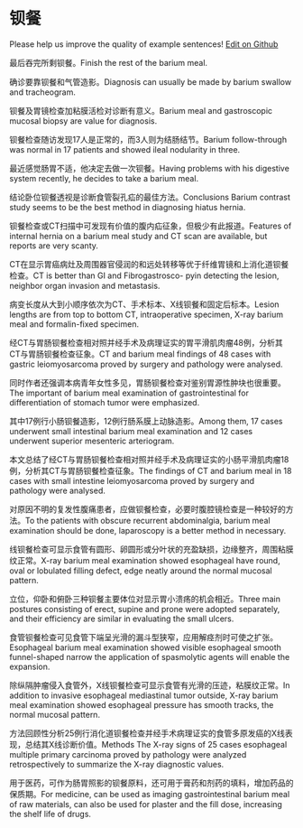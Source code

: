 # 钡餐

Please help us improve the quality of example sentences! [Edit on Github](https://github.com/jiyushe/jiyu-example-sentence-source/blob/main/chinese/beican.md)

<p><span class="chinese">最后吞完所剩钡餐。</span><span class="english">Finish the rest of the barium meal.</span></p>

<p><span class="chinese">确诊要靠钡餐和气管造影。</span><span class="english">Diagnosis can usually be made by barium swallow and tracheogram.</span></p>

<p><span class="chinese">钡餐及胃镜检查加粘膜活检对诊断有意义。</span><span class="english">Barium meal and gastroscopic mucosal biopsy are value for diagnosis.</span></p>

<p><span class="chinese">钡餐检查随访发现17人是正常的，而3人则为结肠结节。</span><span class="english">Barium follow-through was normal in 17 patients and showed ileal nodularity in three.</span></p>

<p><span class="chinese">最近感觉肠胃不适，他决定去做一次钡餐。</span><span class="english">Having problems with his digestive system recently, he decides to take a barium meal.</span></p>

<p><span class="chinese">结论卧位钡餐透视是诊断食管裂孔疝的最佳方法。</span><span class="english">Conclusions Barium contrast study seems to be the best method in diagnosing hiatus hernia.</span></p>

<p><span class="chinese">钡餐检查或CT扫描中可发现有价值的腹内疝征象，但极少有此报道。</span><span class="english">Features of internal hernia on a barium meal study and CT scan are available, but reports are very scanty.</span></p>

<p><span class="chinese">CT在显示胃癌病灶及周围器官侵润的和远处转移等优于纤维胃镜和上消化道钡餐检查。</span><span class="english">CT is better than GI and Fibrogastrosco- pyin detecting the lesion, neighbor organ invasion and metastasis.</span></p>

<p><span class="chinese">病变长度从大到小顺序依次为CT、手术标本、X线钡餐和固定后标本。</span><span class="english">Lesion lengths are from top to bottom CT, intraoperative specimen, X-ray barium meal and formalin-fixed specimen.</span></p>

<p><span class="chinese">经CT与胃肠钡餐检查相对照并经手术及病理证实的胃平滑肌肉瘤48例，分析其CT与胃肠钡餐检查征象。</span><span class="english">CT and barium meal findings of 48 cases with gastric leiomyosarcoma proved by surgery and pathology were analysed.</span></p>

<p><span class="chinese">同时作者还强调本病青年女性多见，胃肠钡餐检查对鉴别胃源性肿块也很重要。</span><span class="english">The important of barium meal examination of gastrointestinal for differentiation of stomach tumor were emphasized.</span></p>

<p><span class="chinese">其中17例行小肠钡餐造影，12例行肠系膜上动脉造影。</span><span class="english">Among them, 17 cases underwent small intestinal barium meal examination and 12 cases underwent superior mesenteric arteriogram.</span></p>

<p><span class="chinese">本文总结了经CT与胃肠钡餐检查相对照并经手术及病理证实的小肠平滑肌肉瘤18例，分析其CT与胃肠钡餐检查征象。</span><span class="english">The findings of CT and barium meal in 18 cases with small intestine leiomyosarcoma proved by surgery and pathology were analysed.</span></p>

<p><span class="chinese">对原因不明的复发性腹痛患者，应做钡餐检查，必要时腹腔镜检查是一种较好的方法。</span><span class="english">To the patients with obscure recurrent abdominalgia, barium meal examination should be done, laparoscopy is a better method in necessary.</span></p>

<p><span class="chinese">线钡餐检查可显示食管有圆形、卵圆形或分叶状的充盈缺损，边缘整齐，周围粘膜纹正常。</span><span class="english">X-ray barium meal examination showed esophageal have round, oval or lobulated filling defect, edge neatly around the normal mucosal pattern.</span></p>

<p><span class="chinese">立位，仰卧和俯卧三种钡餐主要体位对显示胃小溃疡的机会相近。</span><span class="english">Three main postures consisting of erect, supine and prone were adopted separately, and their efficiency are similar in evaluating the small ulcers.</span></p>

<p><span class="chinese">食管钡餐检查可见食管下端呈光滑的漏斗型狭窄，应用解痉剂时可使之扩张。</span><span class="english">Esophageal barium meal examination showed visible esophageal smooth funnel-shaped narrow the application of spasmolytic agents will enable the expansion.</span></p>

<p><span class="chinese">除纵隔肿瘤侵入食管外，X线钡餐检查可显示食管有光滑的压迹，粘膜纹正常。</span><span class="english">In addition to invasive esophageal mediastinal tumor outside, X-ray barium meal examination showed esophageal pressure has smooth tracks, the normal mucosal pattern.</span></p>

<p><span class="chinese">方法回顾性分析25例行消化道钡餐检查并经手术病理证实的食管多原发癌的X线表现，总结其X线诊断价值。</span><span class="english">Methods The X-ray signs of 25 cases esophageal multiple primary carcinoma proved by pathology were analyzed retrospectively to summarize the X-ray diagnostic values.</span></p>

<p><span class="chinese">用于医药，可作为肠胃照影的钡餐原料，还可用于膏药和剂药的填料，增加药品的保质期。</span><span class="english">For medicine, can be used as imaging gastrointestinal barium meal of raw materials, can also be used for plaster and the fill dose, increasing the shelf life of drugs.</span></p>

